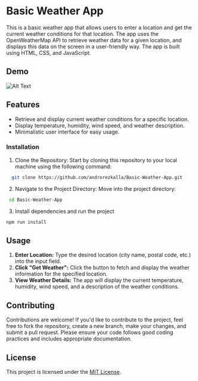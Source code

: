 
# Basic Weather App

This is a basic weather app that allows users to enter a location and get the current weather conditions for that location. The app uses the OpenWeatherMap API to retrieve weather data for a given location, and displays this data on the screen in a user-friendly way. The app is built using HTML, CSS, and JavaScript.

## Demo


![Alt Text](https://i.gyazo.com/80e312d74ffbdeb3b72b6df057f0a48b.gif)

## Features

- Retrieve and display current weather conditions for a specific location.
- Display temperature, humidity, wind speed, and weather description.
- Minimalistic user interface for easy usage.

### Installation

1. Clone the Repository: Start by cloning this repository to your local machine using the following command:

```bash
  git clone https://github.com/androrezkalla/Basic-Weather-App.git
```

2. Navigate to the Project Directory: Move into the project directory:

```bash
 cd Basic-Weather-App
```

3. Install dependencies and run the project

```bash
npm run install
```

## Usage

1. **Enter Location:** Type the desired location (city name, postal code, etc.) into the input field.
2. **Click "Get Weather":** Click the button to fetch and display the weather information for the specified location.
3. **View Weather Details:** The app will display the current temperature, humidity, wind speed, and a description of the weather conditions.


## Contributing

Contributions are welcome! If you'd like to contribute to the project, feel free to fork the repository, create a new branch, make your changes, and submit a pull request. Please ensure your code follows good coding practices and includes appropriate documentation.

## License

This project is licensed under the [MIT License](LICENSE).

